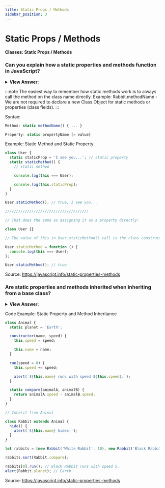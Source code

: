 ```yaml
---
title: Static Props / Methods
sidebar_position: 3
---
```


# Static Props / Methods

**Classes: Static Props / Methods**

<head>
  <title>Static Props / Methods - JavaScript Interview Questions</title>
  <meta charSet="utf-8" />
</head>

### Can you explain how a static properties and methods function in JavaScript?

<details>
  <summary><strong>View Answer:</strong></summary>
  <div>
  <div><strong>Interview Response:</strong> The static keyword defines a static method or property for a class. Neither static methods nor static properties can be called on instances of the class. Instead, they are called on the class itself. Static methods are often utility functions, such as functions to create or clone objects, whereas static properties are useful for caches, fixed configuration, or any other data you do not need to be replicated across instances. To call a static method or property within another static method of the same class, you can use the “this” keyword.
</div>
  </div>
</details>

:::note
The easiest way to remember how static methods work is to always call the method on the class name directly. Example: Rabbit.methodName - We are not required to declare a new Class Object for static methods or properties (class fields).
:::

Syntax:

```js
Method: static methodName() { ... }

Property: static propertyName [= value]
```

Example: Static Method and Static Property

```js
class User {
  static staticProp = 'I see you...'; // static property
  static staticMethod() {
    // static method

    console.log(this === User);

    console.log(this.staticProp);
  }
}

User.staticMethod(); // true, I see you...

//////////////////////////////////////

// That does the same as assigning it as a property directly:

class User {}

// The value of this in User.staticMethod() call is the class constructor User itself

User.staticMethod = function () {
  console.log(this === User);
};

User.staticMethod(); // true
```

Source: <https://javascript.info/static-properties-methods>

### Are static properties and methods inherited when inheriting from a base class?

<details>
  <summary><strong>View Answer:</strong></summary>
  <div>
  <div><strong>Interview Response:</strong> Yes, by default both static properties and methods are inherited.
</div>
  </div>
</details>

Code Example: Static Property and Method Inheritance

```js
class Animal {
  static planet = 'Earth';

  constructor(name, speed) {
    this.speed = speed;

    this.name = name;
  }

  run(speed = 0) {
    this.speed += speed;

    alert(`${this.name} runs with speed ${this.speed}.`);
  }

  static compare(animalA, animalB) {
    return animalA.speed - animalB.speed;
  }
}

// Inherit from Animal

class Rabbit extends Animal {
  hide() {
    alert(`${this.name} hides!`);
  }
}

let rabbits = [new Rabbit('White Rabbit', 10), new Rabbit('Black Rabbit', 5)];

rabbits.sort(Rabbit.compare);

rabbits[0].run(); // Black Rabbit runs with speed 5.
alert(Rabbit.planet); // Earth
```

Source: <https://javascript.info/static-properties-methods>
